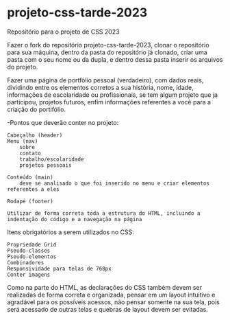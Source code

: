 # projeto-css-tarde-2023
Repositório para o projeto de CSS 2023

Fazer o fork do repositório projeto-css-tarde-2023, clonar o repositório para sua máquina, dentro da pasta do repositório já clonado, criar uma pasta com o seu nome ou da
dupla, e dentro dessa pasta inserir os arquivos do projeto.

Fazer uma página de portfólio pessoal (verdadeiro), com dados reais, dividindo entre os elementos corretos a sua história, nome, idade, informações de escolaridade ou profissionais, se tem algum projeto que ja participou,
projetos futuros, enfim informações referentes a você para a criação do portifólio.

-Pontos que deverão conter no projeto:

    Cabeçalho (header)
    Menu (nav)
        sobre
        contato
        trabalho/escolaridade
        projetos pessoais
        
    Conteúdo (main)
        deve se analisado o que foi inserido no menu e criar elementos referentes a eles
        
    Rodapé (footer)

    Utilizar de forma correta toda a estrutura do HTML, incluindo a indentação do código e a navegação na página

Itens obrigatórios a serem utilizados no CSS:

    Propriedade Grid
    Pseudo-classes
    Pseudo-elementos
    Combinadores
    Responsividade para telas de 768px
    Conter imagens

Como na parte do HTML, as declarações do CSS também devem ser realizadas de forma correta e organizada, pensar em um layout intuitivo e agradável para os possíveis acessos, não pensar somente na sua tela, pois 
será acessado de outras telas e quebras de layout devem ser evitadas.
